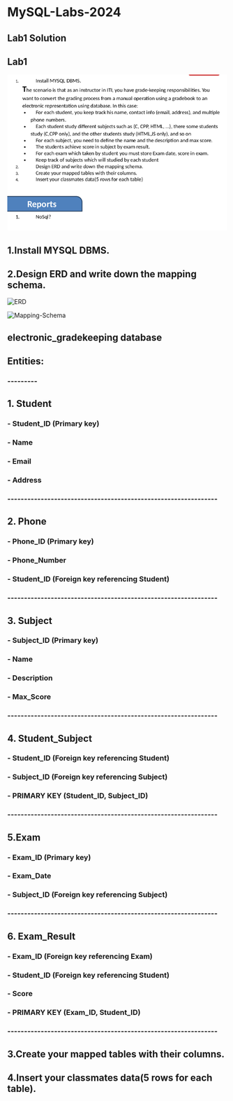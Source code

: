 # MySQL-Labs-2024
## Lab1 Solution

## Lab1
![lab1](https://github.com/fatmakhaledosman/MySQL-Labs-2024/blob/main/Labs-images/lab1.png)

##  1.Install MYSQL DBMS.


## 2.Design ERD and write down the mapping schema.

![ERD]()

![Mapping-Schema]()

## electronic_gradekeeping database

## Entities:
### ---------
## 1. Student
###     - Student_ID (Primary key)
###     - Name
###     - Email
###     - Address
### ---------------------------------------------------------------
###
## 2. Phone 
###     - Phone_ID (Primary key)
###     - Phone_Number
###     - Student_ID (Foreign key referencing Student)
###  ---------------------------------------------------------------
###
## 3. Subject 
###     - Subject_ID (Primary key)
###     - Name
###     - Description 
###     - Max_Score 
###  ---------------------------------------------------------------
###
## 4. Student_Subject  
###     - Student_ID (Foreign key referencing Student)
###     - Subject_ID (Foreign key referencing Subject)
###     - PRIMARY KEY (Student_ID, Subject_ID)
###  ---------------------------------------------------------------
###
## 5.Exam 
###     - Exam_ID (Primary key)
###     - Exam_Date
###     - Subject_ID (Foreign key referencing Subject)
###  ---------------------------------------------------------------
###
## 6. Exam_Result
###     - Exam_ID (Foreign key referencing Exam)
###     - Student_ID (Foreign key referencing Student)
###     - Score 
###     - PRIMARY KEY (Exam_ID, Student_ID)
### ---------------------------------------------------------------
###
## 3.Create your mapped tables with their columns.



## 4.Insert your classmates data(5 rows for each table).

